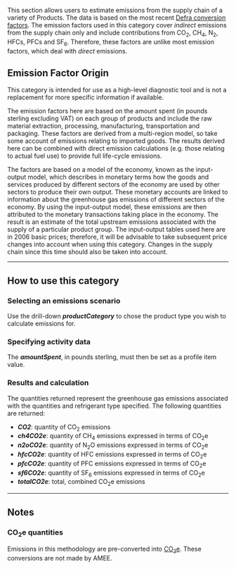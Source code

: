 This section allows users to estimate emissions from the supply chain of
a variety of Products. The data is based on the most recent [Defra
conversion
factors](http://www.defra.gov.uk/environment/economy/business-efficiency/reporting).
The emission factors used in this category cover *indirect* emissions
from the supply chain only and include contributions from CO<sub>2</sub>,
CH<sub>4</sub>, N<sub>2</sub>, HFCs, PFCs and SF<sub>6</sub>. Therefore, these factors are
unlike most emission factors, which deal with *direct* emissions.

## Emission Factor Origin

This category is intended for use as a high-level diagnostic tool and is
not a replacement for more specific information if available.

The emission factors here are based on the amount spent (in pounds
sterling excluding VAT) on each group of products and include the raw
material extraction, processing, manufacturing, transportation and
packaging. These factors are derived from a multi-region model, so take
some account of emissions relating to imported goods. The results
derived here can be combined with direct emission calculations (e.g.
those relating to actual fuel use) to provide full life-cycle emissions.

The factors are based on a model of the economy, known as the
input-output model, which describes in monetary terms how the goods and
services produced by different sectors of the economy are used by other
sectors to produce their own output. These monetary accounts are linked
to information about the greenhouse gas emissions of different sectors
of the economy. By using the input-output model, these emissions are
then attributed to the monetary transactions taking place in the
economy. The result is an estimate of the total upstream emissions
associated with the supply of a particular product group. The
input-output tables used here are in 2006 basic prices; therefore, it
will be advisable to take subsequent price changes into account when
using this category. Changes in the supply chain since this time should
also be taken into account.

-----

## How to use this category

### Selecting an emissions scenario

Use the drill-down ***productCategory*** to chose the product type you
wish to calculate emissions for.

### Specifying activity data

The ***amountSpent***, in pounds sterling, must then be set as a profile
item value.

### Results and calculation

The quantities returned represent the greenhouse gas emissions
associated with the quantities and refrigerant type specified. The
following quantities are returned:

  - ***CO2***: quantity of CO<sub>2</sub> emissions
  - ***ch4CO2e***: quantity of CH<sub>4</sub> emissions expressed in terms of
    CO<sub>2</sub>e
  - ***n2oCO2e***: quantity of N<sub>2</sub>O emissions expressed in terms of
    CO<sub>2</sub>e
  - ***hfcCO2e***: quantity of HFC emissions expressed in terms of
    CO<sub>2</sub>e
  - ***pfcCO2e***: quantity of PFC emissions expressed in terms of
    CO<sub>2</sub>e
  - ***sf6CO2e***: quantity of SF<sub>6</sub> emissions expressed in terms of
    CO<sub>2</sub>e
  - ***totalCO2e***: total, combined CO<sub>2</sub>e emissions

-----

## Notes

### CO<sub>2</sub>e quantities

Emissions in this methodology are pre-converted into
[CO<sub>2</sub>e](Greenhouse_gases_Global_warming_potentials). These
conversions are not made by AMEE.
